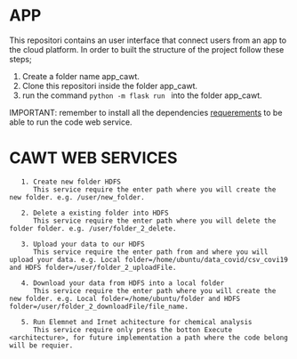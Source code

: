 # APP
This repositori contains an user interface that connect users from an app to the cloud platform.
In order to built the structure of the project follow these steps;
1. Create a folder name app_cawt.
2. Clone this repositori inside the folder app_cawt.
3. run the command ```python -m flask run ``` into the folder app_cawt.

IMPORTANT: remember to install all the dependencies [requerements](https://github.com/CarlosTheran/app/blob/main/requirements.txt) to be able to run the code web service.

# CAWT WEB SERVICES
```
   1. Create new folder HDFS
      This service require the enter path where you will create the new folder. e.g. /user/new_folder.   
```
```
   2. Delete a existing folder into HDFS 
      This service require the enter path where you will delete the folder folder. e.g. /user/folder_2_delete.
```
```
   3. Upload your data to our HDFS
      This service require the enter path from and where you will upload your data. e.g. Local folder=/home/ubuntu/data_covid/csv_covi19  and HDFS folder=/user/folder_2_uploadFile. 
```
```
   4. Download your data from HDFS into a local folder
      This service require the enter path where you will create the new folder. e.g. Local folder=/home/ubuntu/folder and HDFS folder=/user/folder_2_downloadFile/file_name. 
```
```
   5. Run Elemnet and Irnet achitecture for chemical analysis
      This service require only press the botton Execute <architecture>, for future implementation a path where the code belong will be requier.
```